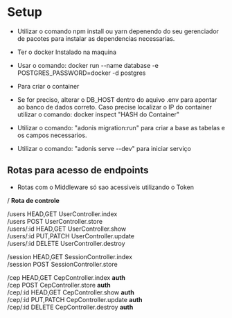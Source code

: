 # Setup

- Utilizar o comando npm install ou yarn depenendo do seu gerenciador de pacotes para instalar as dependencias necessarias.

- Ter o docker Instalado na maquina
- Usar o comando: docker run --name database -e POSTGRES_PASSWORD=docker -d postgres
- Para criar o container

- Se for preciso, alterar o DB_HOST dentro do aquivo .env para apontar ao banco de dados correto. Caso precise localizar o IP do container utilizar o comando: docker inspect "HASH do Container"

- Utilizar o comando: "adonis migration:run" para criar a base as tabelas e os campos necessarios.
- Utilizar o comando: "adonis serve --dev" para iniciar serviço

## Rotas para acesso de endpoints

- Rotas com o Middleware só sao acessiveis utilizando o Token

/ **Rota de controle**

/users HEAD,GET UserController.index  
/users POST UserController.store  
/users/:id HEAD,GET UserController.show  
/users/:id PUT,PATCH UserController.update  
/users/:id DELETE UserController.destroy  

/session HEAD,GET SessionController.index  
/session POST SessionController.store  

/cep HEAD,GET CepController.index       **auth**  
/cep POST CepController.store           **auth**  
/cep/:id HEAD,GET CepController.show    **auth**  
/cep/:id PUT,PATCH CepController.update **auth**  
/cep/:id DELETE CepController.destroy   **auth**
